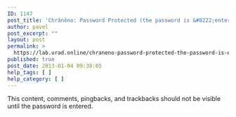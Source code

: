 ```yaml
---
ID: 1147
post_title: 'Chráněno: Password Protected (the password is &#8222;enter&#8220;)'
author: pavel
post_excerpt: ""
layout: post
permalink: >
  https://lab.urad.online/chraneno-password-protected-the-password-is-enter/
published: true
post_date: 2013-01-04 09:38:05
help_tags: [ ]
help_category: [ ]
---
```

This content, comments, pingbacks, and trackbacks should not be visible until the password is entered.